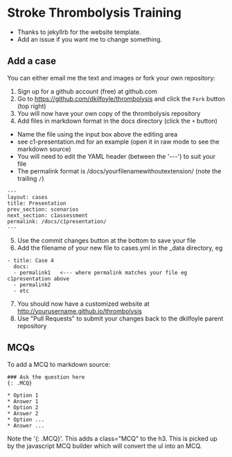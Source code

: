 # Stroke Thrombolysis Training

* Thanks to jekyllrb for the website template.
* Add an issue if you want me to change something.

## Add a case

You can either email me the text and images or fork your own repository:

1. Sign up for a github account (free) at github.com
2. Go to https://github.com/dkilfoyle/thrombolysis and click the `Fork` button (top right)
3. You will now have your own copy of the thrombolysis repository
4. Add files in markdown format in the docs directory (click the `+` button)
  * Name the file using the input box above the editing area
  * see c1-presentation.md for an example (open it in raw mode to see the markdown source)
  * You will need to edit the YAML header (between the '---') to suit your file
  * The permalink format is /docs/yourfilenamewithoutextension/ (note the trailing `/`)

```
---
layout: cases
title: Presentation
prev_section: scenarios
next_section: c1assessment
permalink: /docs/c1presentation/
---
```

5. Use the commit changes button at the bottom to save your file
6. Add the filename of your new file to cases.yml in the _data directory, eg


```
- title: Case 4
  docs:
  - permalink1   <--- where permalink matches your file eg c1presentation above
  - permalink2
  - etc
```
 
7. You should now have a customized website at http://yourusername.github.io/thrombolysis
8. Use "Pull Requests" to submit your changes back to the dkilfoyle parent repository

## MCQs

To add a MCQ to markdown source:

```
### Ask the question here
{: .MCQ}

* Option 1
* Answer 1
* Option 2
* Answer 2
* Option ...
* Answer ...
```

Note the '{: .MCQ}'. This adds a class="MCQ" to the h3.
This is picked up by the javascript MCQ builder which will convert the ul into an MCQ.

